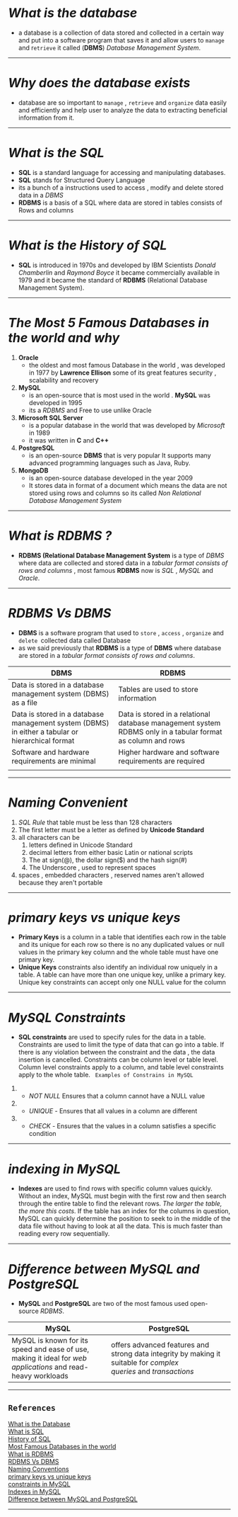 # *What is the database*
- a database is a collection of data stored and collected in a certain way and put into a software program that saves it and allow users to `manage` and r`etrieve` it called (**DBMS**) *Database Management System*.
- - - - -
# *Why does the database exists*
- database are so important to `manage` , `retrieve` and `organize` data easily and efficiently and help user to analyze the data to extracting beneficial information from it.
- - - -  
# *What is the SQL*
- **SQL** is a standard language for accessing and manipulating databases.
- **SQL** stands for Structured Query Language
- its a bunch of a instructions used to access , modify and delete stored data in a *DBMS*
- **RDBMS** is a basis of a SQL where data are stored in tables consists of Rows and columns 
- - - - 
# *What is the History of SQL*
- **SQL** is introduced in 1970s and developed by IBM Scientists *Donald Chamberlin* and *Raymond Boyce*
  it became commercially available in 1979 and it became the standard of **RDBMS** (Relational Database Management System).
- - - - - 
# *The Most 5 Famous Databases in the world and why* 
 1. **Oracle**
    -  the oldest and most famous Database in the world , was developed in 1977 by **Lawrence Ellison** some of its great features security , scalability and recovery
 2. **MySQL**
     - is an open-source that is most used in the world . **MySQL** was developed in 1995  
     - its a *RDBMS* and Free to use unlike Oracle 
1. **Microsoft SQL Server** 
     - is a  popular database in the world  that was developed by  *Microsoft* in 1989
     - it was written in **C** and **C++** 
2. **PostgreSQL**
     - is an open-source **DBMS** that is very popular It supports many advanced programming languages such as Java, Ruby.
3. **MongoDB**
     - is an open-source database developed in the year 2009
     - It stores data in format of a document  which means the data are not stored using rows and columns so its called *Non Relational Database Management System*
- - - - - - 
# *What is RDBMS ?* 
-  **RDBMS (Relational Database Management System**  is a type of *DBMS* where data are collected and stored data in a *tabular format consists of rows and columns* , most famous **RDBMS** now is *SQL* , *MySQL* and *Oracle*.
- - - - - 
# *RDBMS Vs DBMS*
- **DBMS** is a software program that used to `store` , `access` , `organize` and `delete `collected data called Database
- as we said previously that **RDBMS** is a type of **DBMS** where database are stored in a *tabular format consists of rows and columns*.

| DBMS                                                                                             | RDBMS                                                                                                        |
| ------------------------------------------------------------------------------------------------ | ------------------------------------------------------------------------------------------------------------ |
| Data is stored in a database management system (DBMS) as a file                                  | Tables are used to store information                                                                         |
| Data is stored in a database management system (DBMS) in either a tabular or hierarchical format | Data is stored in a relational  database management system RDBMS only in a tabular format as column and rows |
| Software and hardware requirements are minimal                                                   | Higher hardware and software requirements are required                                                       |
|                                                                                                  |                                                                                                              |

- - - - -  
# *Naming Convenient*
1. *SQL Rule* that table must be less than 128 characters 
2. The first letter must be a letter as defined by **Unicode Standard** 
3. all characters can be 
    1. letters defined in Unicode Standard
    2. decimal letters from either basic Latin or national scripts
    3. The at sign(@), the dollar sign($) and the hash sign(#)
    4. The Underscore , used to represent spaces 
4. spaces , embedded characters , reserved names aren't allowed because they aren't portable
- - - - - - - 
# *primary keys vs unique keys*
- **Primary Keys** is a column in a table that identifies each row in the table
  and its unique for each row so there is no any duplicated values or null values in the primary key column and the whole table must have one primary key.
- **Unique Keys** 
  constraints also identify an individual row uniquely in a table. A table can have more than one unique key, unlike a primary key. Unique key constraints can accept only one NULL value for the column
- -  - -- - 
# *MySQL Constraints*
- **SQL constraints** are used to specify rules for the data in a table. Constraints are used to limit the type of data that can go into a table. If there is any violation between the constraint and the data , the data insertion is cancelled. Constraints can be column level or table level. Column level constraints apply to a column, and table level constraints apply to the whole table.
  ` Examples of Constrains in MySQL`
1. - *NOT NULL* Ensures that a column cannot have a NULL value
2. - *UNIQUE* - Ensures that all values in a column are different
3. - *CHECK* - Ensures that the values in a column satisfies a specific condition
 - - - - -  - - 
#  *indexing in MySQL*
- **Indexes** are used to find rows with specific column values quickly. Without an index, MySQL must begin with the first row and then search through the entire table to find the relevant rows. *The larger the table, the more this costs*. If the table has an index for the columns in question, MySQL can quickly determine the position to seek to in the middle of the data file without having to look at all the data. This is much faster than reading every row sequentially.
- - - - -  
# *Difference between MySQL and PostgreSQL*
- **MySQL** and **PostgreSQL** are two of the most famous used open-source *RDBMS*.

| **MySQL**                                                                                                     | **PostgreSQL**                                                                                                    |
| ------------------------------------------------------------------------------------------------------------- | ----------------------------------------------------------------------------------------------------------------- |
| MySQL is known for its speed and ease of use, making it ideal for *web applications* and read-heavy workloads | offers advanced features and strong data integrity by making it suitable for *complex queries* and *transactions* |
- - - - - 
## ``References``
[What is the Database](https://www.geeksforgeeks.org/what-is-database/)<br>
[What is SQL](https://www.w3schools.com/sql/sql_intro.asp)<br>
[History of SQL](https://www.ibm.com/think/topics/structured-query-language)<br>
[Most Famous Databases in the world](https://www.geeksforgeeks.org/most-popular-databases/)<br>
[What is RDBMS](https://www.geeksforgeeks.org/rdbms-full-form/)<br>
[RDBMS Vs DBMS](https://unacademy.com/content/cbse-class-11/difference-between/dbms-and-rdbms/)<br>
[Naming Conventions](https://www.red-gate.com/simple-talk/blogs/sql-naming-conventions/)<br>
[primary keys vs unique keys](https://www.geeksforgeeks.org/difference-between-primary-key-and-unique-key/)<br>
[constraints in MySQL](https://www.w3schools.com/mysql/mysql_constraints.asp)<br>
[Indexes in MySQL](https://dev.mysql.com/doc/refman/8.4/en/mysql-indexes.html)<br>
[Difference between MySQL and PostgreSQL](https://www.geeksforgeeks.org/difference-between-mysql-and-postgresql/)<br>


- - - - - - - 

